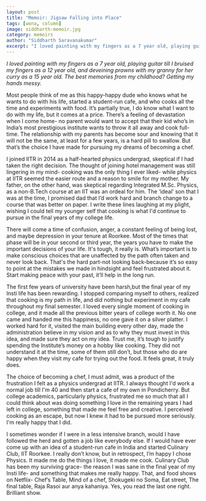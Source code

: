 ```yaml
---
layout: post
title: "Memoir: Jigsaw Falling into Place"
tags: [wona, column]
image: siddharth-memoir.jpg
category: memoirs
author: "Siddharth Saravanakumar"
excerpt: "I loved painting with my fingers as a 7 year old, playing guitar till I bruised my fingers as a 12 year old, and deveining prawns with my granny for her curry as a 15 year old."
---
```


*I loved painting with my fingers as a 7 year old, playing guitar till I bruised my fingers as a 12 year old, and deveining prawns with my granny for her curry as a 15 year old. The best memories from my childhood? Getting my hands messy.*

Most people think of me as this happy-happy dude who knows what he wants to do with his life, started a student-run cafe, and who cooks all the time and experiments with food. It’s partially true, I do know what I want to do with my life, but it comes at a price. There’s a feeling of devastation when I come home- no parent would want to accept that their kid who’s in India’s most prestigious institute wants to throw it all away and cook full-time. The relationship with my parents has become sour and knowing that it will not be the same, at least for a few years, is a hard pill to swallow. But that’s the choice I have made for pursuing my dreams of becoming a chef.

I joined IITR in 2014 as a half-hearted physics undergrad, skeptical if I had taken the right decision. The thought of joining hotel management was still lingering in my mind- cooking was the only thing I ever liked- while physics at IITR seemed the easier route and a reason to smile for my mother. My father, on the other hand, was skeptical regarding Integrated M.Sc. Physics, as a non-B.Tech course at an IIT was an ordeal for him. The ‘ideal’ son that I was at the time, I promised dad that I’d work hard and branch change to a course that was better on paper. I write these lines laughing at my plight, wishing I could tell my younger self that cooking is what I'd continue to pursue in the final years of my college life.

There will come a time of confusion, anger, a constant feeling of being lost, and maybe depression in your tenure at Roorkee. Most of the times that phase will be in your second or third year, the years you have to make the important decisions of your life. It's tough, it really is. What’s important is to make conscious choices that are unaffected by the path often taken and never look back. That's the hard part-not looking back-because it’s so easy to point at the mistakes we made in hindsight and feel frustrated about it. Start making peace with your past, it’ll help in the long run.

The first few years of university have been harsh,but the final year of my Insti life has been rewarding. I stopped comparing myself to others, realized that cooking is my path in life, and did nothing but experiment in my cafe throughout my final semester. I loved every single moment of cooking in college, and it made all the previous bitter years of college worth it. No one came and handed me this happiness, no one gave it on a silver platter. I worked hard for it, visited the main building every other day, made the administration believe in my vision and as to why they must invest in this idea, and made sure they act on my idea. Trust me, it’s tough to justify spending the Institute’s money on a hobby like cooking. They did not understand it at the time, some of them still don’t, but those who do are happy when they visit my cafe for trying out the food. It feels great, it truly does.

The choice of becoming a chef, I must admit, was a product of the frustration I felt as a physics undergrad at IITR. I always thought I'd work a normal job till I'm 40 and then start a cafe of my own in Pondicherry. But college academics, particularly physics, frustrated me so much that all I could think about was doing something I love in the remaining years I had left in college, something that made me feel free and creative. I perceived cooking as an escape, but now I knew it had to be pursued more seriously. I'm really happy that I did.

I sometimes wonder if I were in a less intensive branch, would I have followed the herd and gotten a job like everybody else. If I would have ever come up with an idea of a student-run cafe in India and started Culinary Club, IIT Roorkee. I really don’t know, but in retrospect, I’m happy I chose Physics. It made me do the things I love, it made me cook. Culinary Club has been my surviving grace- the reason I was sane in the final year of  my Insti life- and something that makes me really happy. That, and food shows on Netflix- Chef’s Table, Mind of a chef, Shokugeki no Soma, Eat street, The final table, Raja Rasoi aur anya kahaniya. Yes, you read the last one right. Brilliant show.
